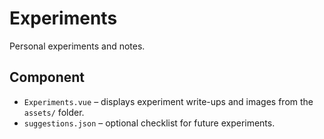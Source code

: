 # Experiments

Personal experiments and notes.

## Component

- `Experiments.vue` – displays experiment write-ups and images from the `assets/` folder.
- `suggestions.json` – optional checklist for future experiments.
